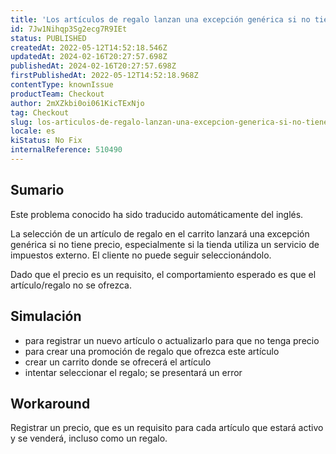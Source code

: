 ```yaml
---
title: 'Los artículos de regalo lanzan una excepción genérica si no tienen precio'
id: 7Jw1Nihqp3Sg2ecg7R9IEt
status: PUBLISHED
createdAt: 2022-05-12T14:52:18.546Z
updatedAt: 2024-02-16T20:27:57.698Z
publishedAt: 2024-02-16T20:27:57.698Z
firstPublishedAt: 2022-05-12T14:52:18.968Z
contentType: knownIssue
productTeam: Checkout
author: 2mXZkbi0oi061KicTExNjo
tag: Checkout
slug: los-articulos-de-regalo-lanzan-una-excepcion-generica-si-no-tienen-precio
locale: es
kiStatus: No Fix
internalReference: 510490
---
```


## Sumario

<div class="alert alert-info">
  <p>Este problema conocido ha sido traducido automáticamente del inglés.</p>
</div>


La selección de un artículo de regalo en el carrito lanzará una excepción genérica si no tiene precio, especialmente si la tienda utiliza un servicio de impuestos externo. El cliente no puede seguir seleccionándolo.

Dado que el precio es un requisito, el comportamiento esperado es que el artículo/regalo no se ofrezca.



## Simulación


- para registrar un nuevo artículo o actualizarlo para que no tenga precio
- para crear una promoción de regalo que ofrezca este artículo
- crear un carrito donde se ofrecerá el artículo
- intentar seleccionar el regalo; se presentará un error



## Workaround


Registrar un precio, que es un requisito para cada artículo que estará activo y se venderá, incluso como un regalo.

